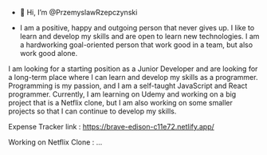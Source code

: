 - 👋 Hi, I’m @PrzemyslawRzepczynski

- I am a positive, happy and outgoing person that never gives up. I like to learn and develop my skills and are open to learn new technologies. I am a hardworking goal-oriented person that work good in a team, but also work good alone. 

I am looking for a starting position as a Junior Developer and are looking for a long-term place where I can learn and develop my skills as a programmer. Programming is my passion, and I am a self-taught JavaScript and React programmer. Currently, I am learning on Udemy and working on a big project that is a Netflix clone, but I am also working on some smaller projects so that I can continue to develop my skills. 


Expense Tracker link : https://brave-edison-c11e72.netlify.app/

Working on Netflix Clone : ...


<!---
PrzemyslawRzepczynski/PrzemyslawRzepczynski is a ✨ special ✨ repository because its `README.md` (this file) appears on your GitHub profile.
You can click the Preview link to take a look at your changes.
--->
